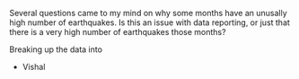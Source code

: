 Several questions came to my mind on why some months have an unusally high number of earthquakes. Is this an issue with data reporting, or just that there is a very high number of earthquakes those months? 

Breaking up the data into

- Vishal